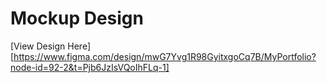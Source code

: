 # Mockup Design
[View Design Here][https://www.figma.com/design/mwG7Yvg1R98GyitxgoCq7B/MyPortfolio?node-id=92-2&t=Pjb6JzIsVQoIhFLq-1]
